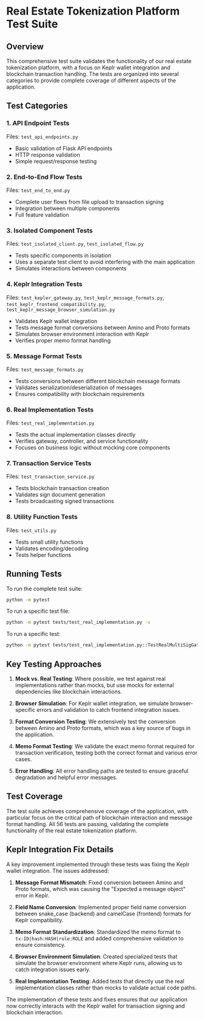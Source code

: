 # Real Estate Tokenization Platform Test Suite

## Overview

This comprehensive test suite validates the functionality of our real estate tokenization platform, with a focus on Keplr wallet integration and blockchain transaction handling. The tests are organized into several categories to provide complete coverage of different aspects of the application.

## Test Categories

### 1. API Endpoint Tests
Files: `test_api_endpoints.py`
- Basic validation of Flask API endpoints
- HTTP response validation
- Simple request/response testing

### 2. End-to-End Flow Tests
Files: `test_end_to_end.py`
- Complete user flows from file upload to transaction signing
- Integration between multiple components
- Full feature validation

### 3. Isolated Component Tests
Files: `test_isolated_client.py`, `test_isolated_flow.py`
- Tests specific components in isolation
- Uses a separate test client to avoid interfering with the main application
- Simulates interactions between components

### 4. Keplr Integration Tests
Files: `test_kepler_gateway.py`, `test_keplr_message_formats.py`, `test_keplr_frontend_compatibility.py`, `test_keplr_message_browser_simulation.py`
- Validates Keplr wallet integration
- Tests message format conversions between Amino and Proto formats
- Simulates browser environment interaction with Keplr
- Verifies proper memo format handling

### 5. Message Format Tests
Files: `test_message_formats.py`
- Tests conversions between different blockchain message formats
- Validates serialization/deserialization of messages
- Ensures compatibility with blockchain requirements

### 6. Real Implementation Tests
Files: `test_real_implementation.py`
- Tests the actual implementation classes directly
- Verifies gateway, controller, and service functionality
- Focuses on business logic without mocking core components

### 7. Transaction Service Tests
Files: `test_transaction_service.py`
- Tests blockchain transaction creation
- Validates sign document generation
- Tests broadcasting signed transactions

### 8. Utility Function Tests
Files: `test_utils.py`
- Tests small utility functions
- Validates encoding/decoding
- Tests helper functions

## Running Tests

To run the complete test suite:
```bash
python -m pytest
```

To run a specific test file:
```bash
python -m pytest tests/test_real_implementation.py -v
```

To run a specific test:
```bash
python -m pytest tests/test_real_implementation.py::TestRealMultiSigGateway::test_sign_transaction -v
```

## Key Testing Approaches

1. **Mock vs. Real Testing**: Where possible, we test against real implementations rather than mocks, but use mocks for external dependencies like blockchain interactions.

2. **Browser Simulation**: For Keplr wallet integration, we simulate browser-specific errors and validation to catch frontend integration issues.

3. **Format Conversion Testing**: We extensively test the conversion between Amino and Proto formats, which was a key source of bugs in the application.

4. **Memo Format Testing**: We validate the exact memo format required for transaction verification, testing both the correct format and various error cases.

5. **Error Handling**: All error handling paths are tested to ensure graceful degradation and helpful error messages.

## Test Coverage

The test suite achieves comprehensive coverage of the application, with particular focus on the critical path of blockchain interaction and message format handling. All 56 tests are passing, validating the complete functionality of the real estate tokenization platform.

## Keplr Integration Fix Details

A key improvement implemented through these tests was fixing the Keplr wallet integration. The issues addressed:

1. **Message Format Mismatch**: Fixed conversion between Amino and Proto formats, which was causing the "Expected a message object" error in Keplr.

2. **Field Name Conversion**: Implemented proper field name conversion between snake_case (backend) and camelCase (frontend) formats for Keplr compatibility.

3. **Memo Format Standardization**: Standardized the memo format to `tx:ID|hash:HASH|role:ROLE` and added comprehensive validation to ensure consistency.

4. **Browser Environment Simulation**: Created specialized tests that simulate the browser environment where Keplr runs, allowing us to catch integration issues early.

5. **Real Implementation Testing**: Added tests that directly use the real implementation classes rather than mocks to validate actual code paths.

The implementation of these tests and fixes ensures that our application now correctly interacts with the Keplr wallet for transaction signing and blockchain interaction.